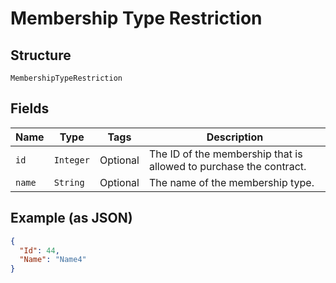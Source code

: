 
# Membership Type Restriction

## Structure

`MembershipTypeRestriction`

## Fields

| Name | Type | Tags | Description |
|  --- | --- | --- | --- |
| `id` | `Integer` | Optional | The ID of the membership that is allowed to purchase the contract. |
| `name` | `String` | Optional | The name of the membership type. |

## Example (as JSON)

```json
{
  "Id": 44,
  "Name": "Name4"
}
```

